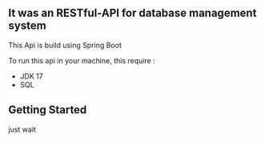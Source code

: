 ## It was an RESTful-API for database management system

This Api is build using Spring Boot

To run this api in your machine, this require :

- JDK 17
- SQL

## Getting Started 

just wait